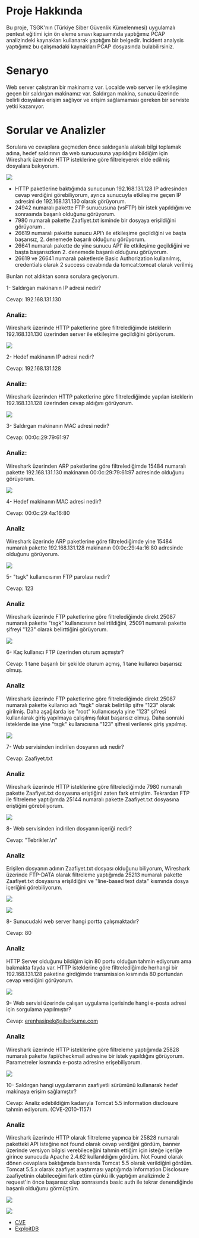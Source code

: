 # Proje Hakkında
Bu proje, TSGK'nın (Türkiye Siber Güvenlik Kümelenmesi) uygulamalı pentest eğitimi için ön eleme sınavı kapsamında yaptığımız PCAP analizindeki kaynakları kullanarak yaptığım bir belgedir. Incident analysis yaptığımız bu çalışmadaki kaynakları PCAP dosyasında bulabilirsiniz.

# Senaryo
Web server çalıştıran bir makinamız var. Localde web server ile etkileşime geçen bir saldırgan makinamız var. Saldırgan makina, sunucu üzerinde belirli dosyalara erişim sağlıyor ve erişim sağlamaması gereken bir serviste yetki kazanıyor.

# Sorular ve Analizler

Sorulara ve cevaplara geçmeden önce saldırganla alakalı bilgi toplamak adına, hedef saldırının da web sunucusuna yapıldığını bildiğim için Wireshark üzerinde HTTP isteklerine göre filtreleyerek elde edilmiş dosyalara bakıyorum.

![](./images/enum.png)

- HTTP paketlerine baktığımda sunucunun 192.168.131.128 IP adresinden cevap verdiğini görebiliyorum, ayrıca sunucuyla etkileşime geçen IP adresini de 192.168.131.130 olarak görüyorum.
- 24942 numaralı pakette FTP sunucusuna (vsFTP) bir istek yapıldığını ve sonrasında başarılı olduğunu görüyorum.
- 7980 numaralı pakette Zaafiyet.txt isminde bir dosyaya erişildiğini görüyorum .
- 26619 numaralı pakette sunucu API'ı ile etkileşime geçildiğini ve başta başarısız, 2. denemede başarılı olduğunu görüyorum.
- 26641 numaralı pakette de yine sunucu API' ile etkileşime geçildiğini ve başta başarısızken 2. denemede başarılı olduğunu görüyorum.
- 26619 ve 26641 numaralı paketlerde Basic Authorization kullanılmış, credentials olarak 2 success cevabında da tomcat:tomcat olarak verilmiş 

Bunları not aldıktan sonra sorulara geçiyorum.

1- Saldırgan makinanın IP adresi nedir?

Cevap: 192.168.131.130

### Analiz:

Wireshark üzerinde HTTP paketlerine göre filtrelediğimde isteklerin 192.168.131.130 üzerinden server ile etkileşime geçildiğini görüyorum. 

![](./images/http-1.png)

2- Hedef makinanın IP adresi nedir?

Cevap: 192.168.131.128

### Analiz:

Wireshark üzerinden HTTP paketlerine göre filtrelediğimde yapılan isteklerin 192.168.131.128 üzerinden cevap aldığını görüyorum.

![](./images/http-1.png)

3- Saldırgan makinanın MAC adresi nedir?

Cevap: 00:0c:29:79:61:97

### Analiz: 

Wireshark üzerinden ARP paketlerine göre filtrelediğimde 15484 numaralı pakette 192.168.131.130 makinanın 00:0c:29:79:61:97 adresinde olduğunu görüyorum.

![](./images/arp-1.png)

4- Hedef makinanın MAC adresi nedir?

Cevap: 00:0c:29:4a:16:80

### Analiz

Wireshark üzerinde ARP paketlerine göre filtrelediğimde yine 15484 numaralı pakette 192.168.131.128 makinanın 00:0c:29:4a:16:80 adresinde olduğunu görüyorum.

![](./images/arp-1.png)

5- "tsgk" kullanıcısının FTP parolası nedir?

Cevap: 123

### Analiz

Wireshark üzerinde FTP paketlerine göre filtrelediğimde direkt 25087 numaralı pakette "tsgk" kullanıcısının belirtildiğini, 25091 numaralı pakette şifreyi "123" olarak belirttiğini görüyorum.

![](./images/ftp-1.png)

6- Kaç kullanıcı FTP üzerinden oturum açmıştır?

Cevap: 1 tane başarılı bir şekilde oturum açmış, 1 tane kullanıcı başarısız olmuş.

### Analiz

Wireshark üzerinde FTP paketlerine göre filtrelediğimde direkt 25087 numaralı pakette kullanıcı adı "tsgk" olarak belirtilip şifre "123" olarak girilmiş. Daha aşağılarda ise "root" kullanıcısıyla yine "123" şifresi kullanılarak giriş yapılmaya çalışılmış fakat başarısız olmuş. Daha sonraki isteklerde ise yine "tsgk" kullanıcısına "123" şifresi verilerek giriş yapılmış.

![](./images/ftp-2.png)

7- Web servisinden indirilen dosyanın adı nedir?

Cevap: Zaafiyet.txt

### Analiz

Wireshark üzerinde HTTP isteklerine göre filtrelediğimde 7980 numaralı pakette Zaafiyet.txt dosyasına eriştiğini zaten fark etmiştim. Tekrardan FTP ile filtreleme yaptığımda 25144 numaralı pakette Zaafiyet.txt dosyasına eriştiğini görebiliyorum.

![](./images/ftp-3.png)

8- Web servisinden indirilen dosyanın içeriği nedir?

Cevap: "Tebrikler.\n"

### Analiz

Erişilen dosyanın adının Zaafiyet.txt dosyası olduğunu biliyorum, Wireshark üzerinde FTP-DATA olarak filtreleme yaptığımda 25213 numaralı pakette Zaafiyet.txt dosyasına erişildiğini ve "line-based text data" kısmında dosya içeriğini görebiliyorum.

![](./images/ftp-4.png)

![](./images/ftp-5.png)

8- Sunucudaki web server hangi portta çalışmaktadır?

Cevap: 80

### Analiz

HTTP Server olduğunu bildiğim için 80 portu olduğun tahmin ediyorum ama bakmakta fayda var. HTTP isteklerine göre filtrelediğimde herhangi bir 192.168.131.128 paketine girdiğimde transmission kısmında 80 portundan cevap verdiğini görüyorum.

![](./images/http-2.png)

9- Web servisi üzerinde çalışan uygulama içerisinde hangi e-posta adresi için sorgulama yapılmıştır? 

Cevap: erenhasipek@siberkume.com

### Analiz

Wireshark üzerinde HTTP isteklerine göre filtreleme yaptığımda 25828 numaralı pakette /api/checkmail adresine bir istek yapıldığını görüyorum. Parametreler kısmında e-posta adresine erişebiliyorum.

![](./images/http-3.png)

10- Saldırgan hangi uygulamanın zaafiyetli sürümünü kullanarak hedef makinaya erişim sağlamıştır?

Cevap: Analiz edebildiğim kadarıyla Tomcat 5.5 information disclosure tahmin ediyorum. (CVE-2010-1157)

### Analiz

Wireshark üzerinde HTTP olarak filtreleme yapınca bir 25828 numaralı paketteki API isteğine not found olarak cevap verdiğini gördüm, banner üzerinde versiyon bilgisi verebileceğini tahmin ettiğim için isteğe içeriğe girince sunucuda Apache 2.4.62 kullanıldığını gördüm.
Not Found olarak dönen cevaplara baktığımda bannerda Tomcat 5.5 olarak verildiğini gördüm. Tomcat 5.5.x olarak zaafiyet araştırması yaptığımda Information Disclosure zaafiyetinin olabileceğini fark ettim çünkü ilk yaptığım analizimde 2 request'in önce başarısız olup sonrasında basic auth ile tekrar denendiğinde başarılı olduğunu görmüştüm.

![](./images/zaafiyet-1.png)

![](./images/zaafiyet-2.png)

- [CVE](https://nvd.nist.gov/vuln/detail/cve-2010-1157)
- [ExploitDB](https://www.exploit-db.com/exploits/12343)

